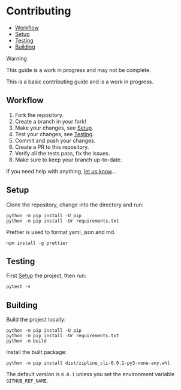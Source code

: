 # Contributing

- [Workflow](#Workflow)
- [Setup](#Setup)
- [Testing](#Testing)
- [Building](#Building)

> [!WARNING]  
> This guide is a work in progress and may not be complete.

This is a basic contributing guide and is a work in progress.

## Workflow

1. Fork the repository.
2. Create a branch in your fork!
3. Make your changes, see [Setup](#Setup).
4. Test your changes, see [Testing](#Testing).
5. Commit and push your changes.
6. Create a PR to this repository.
7. Verify all the tests pass, fix the issues.
8. Make sure to keep your branch up-to-date.

If you need help with anything, [let us know](https://github.com/cssnr/zipline-cli?tab=readme-ov-file#support)...

## Setup

Clone the repository, change into the directory and run:

```shell
python -m pip install -U pip
python -m pip install -Ur requirements.txt
```

Prettier is used to format yaml, json and md.

```shell
npm install -g prettier
```

## Testing

First [Setup](#Setup) the project, then run:

```shell
pytest -v
```

## Building

Build the project locally:

```shell
python -m pip install -U pip
python -m pip install -Ur requirements.txt
python -m build
```

Install the built package:

```shell
python -m pip install dist/zipline_cli-0.0.1-py3-none-any.whl
```

The default version is `0.0.1` unless you set the environment variable `GITHUB_REF_NAME`.
